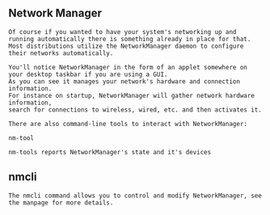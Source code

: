 ## Network Manager
    Of course if you wanted to have your system's networking up and running automatically there is something already in place for that. 
    Most distributions utilize the NetworkManager daemon to configure their networks automatically.

    You'll notice NetworkManager in the form of an applet somewhere on your desktop taskbar if you are using a GUI. 
    As you can see it manages your network's hardware and connection information. 
    For instance on startup, NetworkManager will gather network hardware information, 
    search for connections to wireless, wired, etc. and then activates it.

    There are also command-line tools to interact with NetworkManager:

    nm-tool

    nm-tools reports NetworkManager's state and it's devices
## nmcli
    The nmcli command allows you to control and modify NetworkManager, see the manpage for more details.
